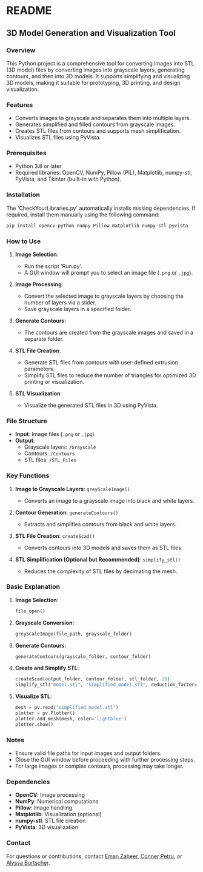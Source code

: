 # README

## 3D Model Generation and Visualization Tool

### Overview

This Python project is a comprehensive tool for converting images into STL (3D model) files by converting images into grayscale layers, generating contours, and then into 3D models. It supports simplifying and visualizing 3D models, making it suitable for prototyping, 3D printing, and design visualization.

### Features
- Converts images to grayscale and separates them into multiple layers.
- Generates simplified and filled contours from grayscale images.
- Creates STL files from contours and supports mesh simplification.
- Visualizes STL files using PyVista.

### Prerequisites
- Python 3.8 or later
- Required libraries: OpenCV, NumPy, Pillow (PIL), Matplotlib, numpy-stl, PyVista, and Tkinter (built-in with Python).

### Installation
The 'CheckYourLibraries.py' automatically installs missing dependencies. If required, install them manually using the following command:
```bash
pip install opencv-python numpy Pillow matplotlib numpy-stl pyvista
```

### How to Use

1. **Image Selection**:
   - Run the script 'Run.py'.
   - A GUI window will prompt you to select an image file (`.png` or `.jpg`).

2. **Image Processing**:
   - Convert the selected image to grayscale layers by choosing the number of layers via a slider.
   - Save grayscale layers in a specified folder.

3. **Generate Contours**:
   - The contours are created from the grayscale images and saved in a separate folder.

4. **STL File Creation**:
   - Generate STL files from contours with user-defined extrusion parameters.
   - Simplify STL files to reduce the number of triangles for optimized 3D printing or visualization.

5. **STL Visualization**:
   - Visualize the generated STL files in 3D using PyVista.

### File Structure
- **Input**: Image files (`.png` or `.jpg`)
- **Output**:
  - Grayscale layers: `/Grayscale`
  - Contours: `/Contours`
  - STL files: `/STL_Files`

### Key Functions
1. **Image to Grayscale Layers**: `greyScaleImage()`
   - Converts an image to a grayscale image into black and white layers.

2. **Contour Generation**: `generateContours()`
   - Extracts and simplifies contours from black and white layers.

3. **STL File Creation**: `createScad()`
   - Converts contours into 3D models and saves them as STL files.

4. **STL Simplification (Optional but Recommended)**: `simplify_stl()`
   - Reduces the complexity of STL files by decimating the mesh.

### Basic Explanation

1. **Image Selection**:
   ```python
   file_open()
   ```

2. **Grayscale Conversion**:
   ```python
   greyScaleImage(file_path, grayscale_folder)
   ```

3. **Generate Contours**:
   ```python
   generateContours(grayscale_folder, contour_folder)
   ```

4. **Create and Simplify STL**:
   ```python
   createScad(output_folder, contour_folder, stl_folder, 20)
   simplify_stl("model.stl", "simplified_model.stl", reduction_factor=0.3)
   ```

5. **Visualize STL**:
   ```python
   mesh = pv.read("simplified_model.stl")
   plotter = pv.Plotter()
   plotter.add_mesh(mesh, color='lightblue')
   plotter.show()
   ```

### Notes
- Ensure valid file paths for input images and output folders.
- Close the GUI window before proceeding with further processing steps.
- For large images or complex contours, processing may take longer.

### Dependencies
- **OpenCV**: Image processing
- **NumPy**: Numerical computations
- **Pillow**: Image handling
- **Matplotlib**: Visualization (optional)
- **numpy-stl**: STL file creation
- **PyVista**: 3D visualization

### Contact
For questions or contributions, contact [Eman Zaheer](mailto:emanzaheer@utexas.edu), [Conner Petru](mailto:connerpetru@utexas.edu), or [Alyssa Burtscher](mailto:alyssa.burtscher@utexas.edu).
